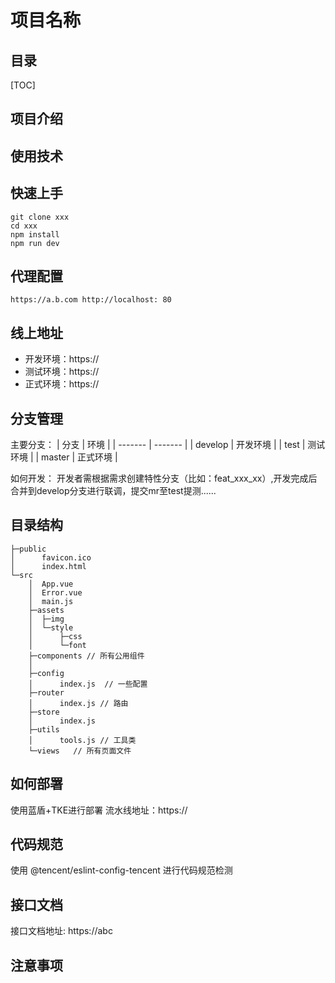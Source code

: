# 项目名称
## 目录
[TOC]
## 项目介绍
## 使用技术
## 快速上手
```
git clone xxx
cd xxx
npm install
npm run dev
```
## 代理配置
```
https://a.b.com http://localhost: 80
```
## 线上地址
- 开发环境：https://
- 测试环境：https://
- 正式环境：https://
## 分支管理
主要分支：
| 分支    |     环境 |
| ------- | ------- |
| develop | 开发环境 |
| test    | 测试环境 |
| master  | 正式环境 |

如何开发：
开发者需根据需求创建特性分支（比如：feat_xxx_xx）,开发完成后合并到develop分支进行联调，提交mr至test提测......
## 目录结构
```
├─public
│      favicon.ico
│      index.html
└─src
    │  App.vue
    │  Error.vue
    │  main.js
    ├─assets
    │  ├─img
    │  └─style
    │      ├─css
    │      └─font
    ├─components // 所有公用组件
    │      
    ├─config
    │      index.js  // 一些配置
    ├─router
    │      index.js // 路由
    ├─store
    │      index.js  
    ├─utils
    │      tools.js // 工具类
    └─views   // 所有页面文件
```
## 如何部署
使用蓝盾+TKE进行部署
流水线地址：https://
## 代码规范
使用 @tencent/eslint-config-tencent 进行代码规范检测
## 接口文档
接口文档地址: https://abc
## 注意事项


